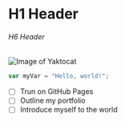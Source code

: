 # H1 Header
###### H6 Header

![Image of Yaktocat](https://octodex.github.com/images/yaktocat.png)

``` javascript
var myVar = "Hello, world!";
```

- [ ] Trun on GitHub Pages
- [ ] Outline my portfolio
- [ ] Introduce myself to the world
